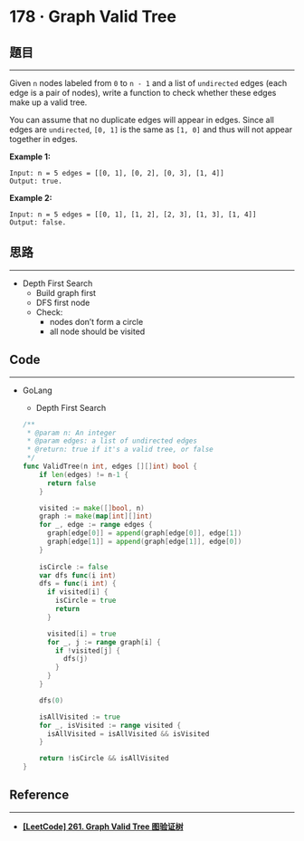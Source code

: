 # 178 · Graph Valid Tree

## 題目

---

Given `n` nodes labeled from `0` to `n - 1` and a list of `undirected` edges (each edge is a pair of nodes), write a function to check whether these edges make up a valid tree.

You can assume that no duplicate edges will appear in edges. Since all edges are `undirected`, `[0, 1]` is the same as `[1, 0]` and thus will not appear together in edges.

**Example 1:**

```
Input: n = 5 edges = [[0, 1], [0, 2], [0, 3], [1, 4]]
Output: true.

```

**Example 2:**

```
Input: n = 5 edges = [[0, 1], [1, 2], [2, 3], [1, 3], [1, 4]]
Output: false.

```

## 思路

---

- Depth First Search
    - Build graph first
    - DFS first node
    - Check:
        - nodes don’t form a circle
        - all node should be visited

## Code

---

- GoLang
    
    
    - Depth First Search
    
    ```go
    /**
     * @param n: An integer
     * @param edges: a list of undirected edges
     * @return: true if it's a valid tree, or false
     */
    func ValidTree(n int, edges [][]int) bool {
        if len(edges) != n-1 {
          return false
        }
    
        visited := make([]bool, n)
        graph := make(map[int][]int)
        for _, edge := range edges {
          graph[edge[0]] = append(graph[edge[0]], edge[1])
          graph[edge[1]] = append(graph[edge[1]], edge[0])
        }
        
        isCircle := false
        var dfs func(i int)
        dfs = func(i int) {
          if visited[i] {
            isCircle = true
            return
          }
    
          visited[i] = true
          for _, j := range graph[i] {
            if !visited[j] {
              dfs(j)
            }
          }
        }
    
        dfs(0)
    
        isAllVisited := true
        for _, isVisited := range visited {
          isAllVisited = isAllVisited && isVisited
        }
    
        return !isCircle && isAllVisited
    }
    ```
    

## Reference

---

- **[[LeetCode] 261. Graph Valid Tree 图验证树](https://www.cnblogs.com/grandyang/p/5257919.html)**